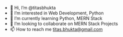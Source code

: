 - 👋 Hi, I’m @titasbhukta
- 👀 I’m interested in Web Development, Python
- 🌱 I’m currently learning Python, MERN Stack
- 💞️ I’m looking to collaborate on MERN Stack Projects
- 📫 How to reach me titas.bhukta@gmail.com

<!---
titasbhukta/titasbhukta is a ✨ special ✨ repository because its `README.md` (this file) appears on your GitHub profile.
You can click the Preview link to take a look at your changes.
--->
